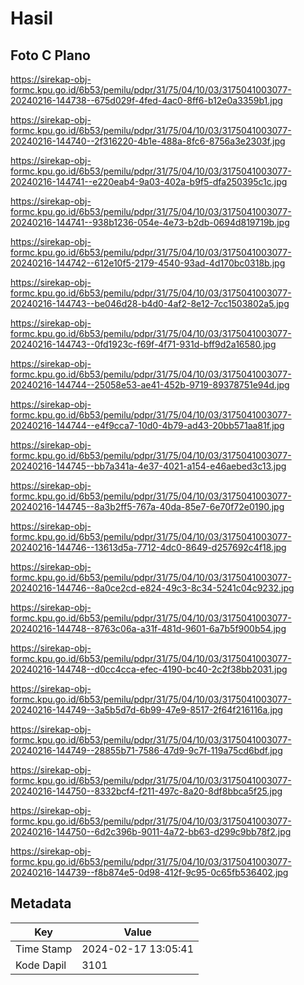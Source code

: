 # Hasil

## Foto C Plano

https://sirekap-obj-formc.kpu.go.id/6b53/pemilu/pdpr/31/75/04/10/03/3175041003077-20240216-144738--675d029f-4fed-4ac0-8ff6-b12e0a3359b1.jpg

https://sirekap-obj-formc.kpu.go.id/6b53/pemilu/pdpr/31/75/04/10/03/3175041003077-20240216-144740--2f316220-4b1e-488a-8fc6-8756a3e2303f.jpg

https://sirekap-obj-formc.kpu.go.id/6b53/pemilu/pdpr/31/75/04/10/03/3175041003077-20240216-144741--e220eab4-9a03-402a-b9f5-dfa250395c1c.jpg

https://sirekap-obj-formc.kpu.go.id/6b53/pemilu/pdpr/31/75/04/10/03/3175041003077-20240216-144741--938b1236-054e-4e73-b2db-0694d819719b.jpg

https://sirekap-obj-formc.kpu.go.id/6b53/pemilu/pdpr/31/75/04/10/03/3175041003077-20240216-144742--612e10f5-2179-4540-93ad-4d170bc0318b.jpg

https://sirekap-obj-formc.kpu.go.id/6b53/pemilu/pdpr/31/75/04/10/03/3175041003077-20240216-144743--be046d28-b4d0-4af2-8e12-7cc1503802a5.jpg

https://sirekap-obj-formc.kpu.go.id/6b53/pemilu/pdpr/31/75/04/10/03/3175041003077-20240216-144743--0fd1923c-f69f-4f71-931d-bff9d2a16580.jpg

https://sirekap-obj-formc.kpu.go.id/6b53/pemilu/pdpr/31/75/04/10/03/3175041003077-20240216-144744--25058e53-ae41-452b-9719-89378751e94d.jpg

https://sirekap-obj-formc.kpu.go.id/6b53/pemilu/pdpr/31/75/04/10/03/3175041003077-20240216-144744--e4f9cca7-10d0-4b79-ad43-20bb571aa81f.jpg

https://sirekap-obj-formc.kpu.go.id/6b53/pemilu/pdpr/31/75/04/10/03/3175041003077-20240216-144745--bb7a341a-4e37-4021-a154-e46aebed3c13.jpg

https://sirekap-obj-formc.kpu.go.id/6b53/pemilu/pdpr/31/75/04/10/03/3175041003077-20240216-144745--8a3b2ff5-767a-40da-85e7-6e70f72e0190.jpg

https://sirekap-obj-formc.kpu.go.id/6b53/pemilu/pdpr/31/75/04/10/03/3175041003077-20240216-144746--13613d5a-7712-4dc0-8649-d257692c4f18.jpg

https://sirekap-obj-formc.kpu.go.id/6b53/pemilu/pdpr/31/75/04/10/03/3175041003077-20240216-144746--8a0ce2cd-e824-49c3-8c34-5241c04c9232.jpg

https://sirekap-obj-formc.kpu.go.id/6b53/pemilu/pdpr/31/75/04/10/03/3175041003077-20240216-144748--8763c06a-a31f-481d-9601-6a7b5f900b54.jpg

https://sirekap-obj-formc.kpu.go.id/6b53/pemilu/pdpr/31/75/04/10/03/3175041003077-20240216-144748--d0cc4cca-efec-4190-bc40-2c2f38bb2031.jpg

https://sirekap-obj-formc.kpu.go.id/6b53/pemilu/pdpr/31/75/04/10/03/3175041003077-20240216-144749--3a5b5d7d-6b99-47e9-8517-2f64f216116a.jpg

https://sirekap-obj-formc.kpu.go.id/6b53/pemilu/pdpr/31/75/04/10/03/3175041003077-20240216-144749--28855b71-7586-47d9-9c7f-119a75cd6bdf.jpg

https://sirekap-obj-formc.kpu.go.id/6b53/pemilu/pdpr/31/75/04/10/03/3175041003077-20240216-144750--8332bcf4-f211-497c-8a20-8df8bbca5f25.jpg

https://sirekap-obj-formc.kpu.go.id/6b53/pemilu/pdpr/31/75/04/10/03/3175041003077-20240216-144750--6d2c396b-9011-4a72-bb63-d299c9bb78f2.jpg

https://sirekap-obj-formc.kpu.go.id/6b53/pemilu/pdpr/31/75/04/10/03/3175041003077-20240216-144739--f8b874e5-0d98-412f-9c95-0c65fb536402.jpg


## Metadata

| Key        | Value               |
| ---------- | ------------------- |
| Time Stamp | 2024-02-17 13:05:41 |
| Kode Dapil | 3101                |



